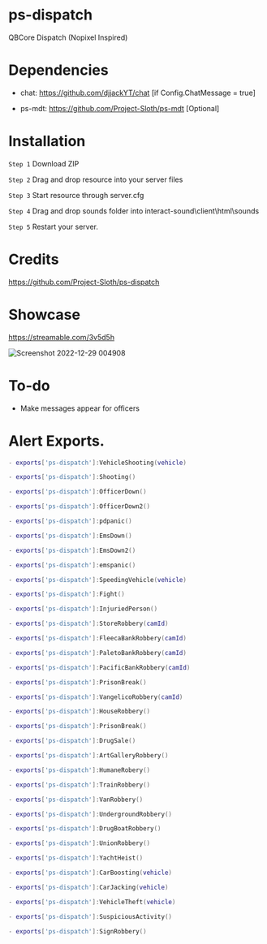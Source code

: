 # ps-dispatch
QBCore Dispatch (Nopixel Inspired) 

# Dependencies
- chat: https://github.com/djjackYT/chat [if Config.ChatMessage = true]

- ps-mdt: https://github.com/Project-Sloth/ps-mdt [Optional]

# Installation
```Step 1``` Download ZIP

```Step 2``` Drag and drop resource into your server files

```Step 3``` Start resource through server.cfg

```Step 4``` Drag and drop sounds folder into interact-sound\client\html\sounds

```Step 5``` Restart your server.

# Credits

https://github.com/Project-Sloth/ps-dispatch

# Showcase
https://streamable.com/3v5d5h

![Screenshot 2022-12-29 004908](https://user-images.githubusercontent.com/108560629/209908766-45044d7d-f651-42a7-9de4-26e339d035fe.png)

# To-do

* Make messages appear for officers

# Alert Exports.

```lua
- exports['ps-dispatch']:VehicleShooting(vehicle)

- exports['ps-dispatch']:Shooting()

- exports['ps-dispatch']:OfficerDown()

- exports['ps-dispatch']:OfficerDown2()

- exports['ps-dispatch']:pdpanic()

- exports['ps-dispatch']:EmsDown()

- exports['ps-dispatch']:EmsDown2()

- exports['ps-dispatch']:emspanic()

- exports['ps-dispatch']:SpeedingVehicle(vehicle)

- exports['ps-dispatch']:Fight()

- exports['ps-dispatch']:InjuriedPerson()

- exports['ps-dispatch']:StoreRobbery(camId)

- exports['ps-dispatch']:FleecaBankRobbery(camId)

- exports['ps-dispatch']:PaletoBankRobbery(camId)

- exports['ps-dispatch']:PacificBankRobbery(camId)

- exports['ps-dispatch']:PrisonBreak()

- exports['ps-dispatch']:VangelicoRobbery(camId)

- exports['ps-dispatch']:HouseRobbery()

- exports['ps-dispatch']:PrisonBreak()

- exports['ps-dispatch']:DrugSale()

- exports['ps-dispatch']:ArtGalleryRobbery()

- exports['ps-dispatch']:HumaneRobery()

- exports['ps-dispatch']:TrainRobbery()

- exports['ps-dispatch']:VanRobbery()

- exports['ps-dispatch']:UndergroundRobbery()

- exports['ps-dispatch']:DrugBoatRobbery()

- exports['ps-dispatch']:UnionRobbery()

- exports['ps-dispatch']:YachtHeist()

- exports['ps-dispatch']:CarBoosting(vehicle)

- exports['ps-dispatch']:CarJacking(vehicle)

- exports['ps-dispatch']:VehicleTheft(vehicle)

- exports['ps-dispatch']:SuspiciousActivity()

- exports['ps-dispatch']:SignRobbery()

```
